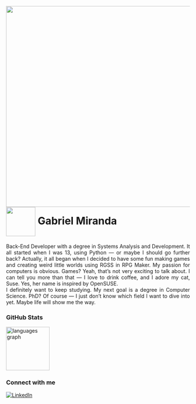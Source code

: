 <img align="right" margin-top="100px" height="550" src="https://media.licdn.com/dms/image/v2/D5622AQHhyv25V6L64A/feedshare-shrink_800/feedshare-shrink_800/0/1703736772973?e=2147483647&v=beta&t=PQaL_zAArZDtj0rWADAH8rldq6nVj6nPTRW0w3q3TuU">

<h1>
    <a>
     <img align="center" width="80px" src="https://i.pinimg.com/originals/e9/26/16/e9261611196ebd98b2d76ab0627699a0.gif"></a>
    <span>Gabriel Miranda</span>
</h1>

<p align="justify">Back-End Developer with a degree in Systems Analysis and Development.
It all started when I was 13, using Python — or maybe I should go further back? Actually, it all began when I decided to have some fun making games and creating weird little worlds using RGSS in RPG Maker.
My passion for computers is obvious. Games? Yeah, that’s not very exciting to talk about. I can tell you more than that — I love to drink coffee, and I adore my cat, Suse. Yes, her name is inspired by OpenSUSE. 
<br>
I definitely want to keep studying. My next goal is a degree in Computer Science. PhD? Of course — I just don’t know which field I want to dive into yet. Maybe life will show me the way</a>.</p>

### GitHub Stats

<div align="left">
  <img src="https://github-readme-stats.vercel.app/api/top-langs?username=gabrielmirandasilv&locale=en&hide_title=false&layout=compact&card_width=320&langs_count=5&theme=kacho_ga&hide_border=true&order=2" height="119" alt="languages graph"  />
</div>


### Connect with me

[![LinkedIn](https://img.shields.io/badge/-LinkedIn-000?style=for-the-badge&logo=linkedin&logoColor=FF00F6&color:FFF)](https://www.linkedin.com/in/gabrielmirandasilv/)
